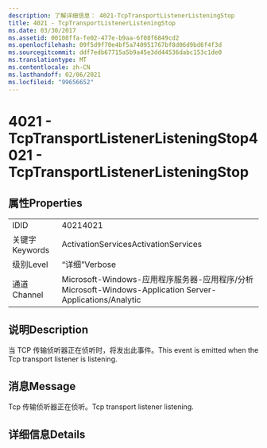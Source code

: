 ```yaml
---
description: 了解详细信息： 4021-TcpTransportListenerListeningStop
title: 4021 - TcpTransportListenerListeningStop
ms.date: 03/30/2017
ms.assetid: 00108ffa-fe02-477e-b9aa-6f08f6849cd2
ms.openlocfilehash: 09f5d9f70e4bf5a740951767bf8d06d9bd6f4f3d
ms.sourcegitcommit: ddf7edb67715a5b9a45e3dd44536dabc153c1de0
ms.translationtype: MT
ms.contentlocale: zh-CN
ms.lasthandoff: 02/06/2021
ms.locfileid: "99656652"
---
```

# <a name="4021---tcptransportlistenerlisteningstop"></a><span data-ttu-id="ee200-103">4021 - TcpTransportListenerListeningStop</span><span class="sxs-lookup"><span data-stu-id="ee200-103">4021 - TcpTransportListenerListeningStop</span></span>

## <a name="properties"></a><span data-ttu-id="ee200-104">属性</span><span class="sxs-lookup"><span data-stu-id="ee200-104">Properties</span></span>  
  
|||  
|-|-|  
|<span data-ttu-id="ee200-105">ID</span><span class="sxs-lookup"><span data-stu-id="ee200-105">ID</span></span>|<span data-ttu-id="ee200-106">4021</span><span class="sxs-lookup"><span data-stu-id="ee200-106">4021</span></span>|  
|<span data-ttu-id="ee200-107">关键字</span><span class="sxs-lookup"><span data-stu-id="ee200-107">Keywords</span></span>|<span data-ttu-id="ee200-108">ActivationServices</span><span class="sxs-lookup"><span data-stu-id="ee200-108">ActivationServices</span></span>|  
|<span data-ttu-id="ee200-109">级别</span><span class="sxs-lookup"><span data-stu-id="ee200-109">Level</span></span>|<span data-ttu-id="ee200-110">“详细”</span><span class="sxs-lookup"><span data-stu-id="ee200-110">Verbose</span></span>|  
|<span data-ttu-id="ee200-111">通道</span><span class="sxs-lookup"><span data-stu-id="ee200-111">Channel</span></span>|<span data-ttu-id="ee200-112">Microsoft-Windows-应用程序服务器-应用程序/分析</span><span class="sxs-lookup"><span data-stu-id="ee200-112">Microsoft-Windows-Application Server-Applications/Analytic</span></span>|  
  
## <a name="description"></a><span data-ttu-id="ee200-113">说明</span><span class="sxs-lookup"><span data-stu-id="ee200-113">Description</span></span>  

 <span data-ttu-id="ee200-114">当 TCP 传输侦听器正在侦听时，将发出此事件。</span><span class="sxs-lookup"><span data-stu-id="ee200-114">This event is emitted when the Tcp transport listener is listening.</span></span>  
  
## <a name="message"></a><span data-ttu-id="ee200-115">消息</span><span class="sxs-lookup"><span data-stu-id="ee200-115">Message</span></span>  

 <span data-ttu-id="ee200-116">Tcp 传输侦听器正在侦听。</span><span class="sxs-lookup"><span data-stu-id="ee200-116">Tcp transport listener listening.</span></span>  
  
## <a name="details"></a><span data-ttu-id="ee200-117">详细信息</span><span class="sxs-lookup"><span data-stu-id="ee200-117">Details</span></span>
